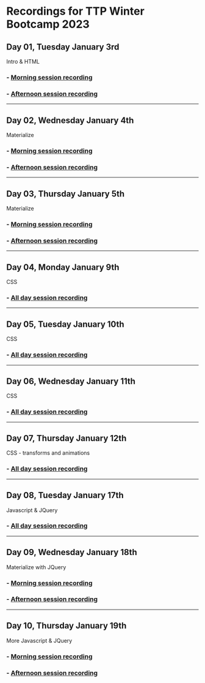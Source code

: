 # Recordings for TTP Winter Bootcamp 2023

## Day 01, Tuesday January 3rd 
Intro & HTML
### - [Morning session recording](https://us02web.zoom.us/rec/share/EBZS_JAZQ9B1ny_i3RR2VToyvE8IKvcc4oqmuTJw3yzvouR0bMrNujNrgi9uGrgl.11TOkREsimuNkiJx?startTime=1672759153000)
### - [Afternoon session recording](https://us02web.zoom.us/rec/share/X49k3VxqXKB-jv3yDKKFzev6hpQd2oFy0tkpbCfFsgKOkcfjm-sU4vG8cXGUCkou.ya6TzhUSmIckOXs4?startTime=1672768540000)
___
## Day 02, Wednesday January 4th
Materialize
### - [Morning session recording](https://us02web.zoom.us/rec/share/yaqFeTzx8jQE_0owUy9oY-LnVbIxeJpN7mlTw5aaebrOI8_n2WM1MArD4h6zaayG.ohQl87sD0rfJbGPu?startTime=1672844286000) 
### - [Afternoon session recording](https://us02web.zoom.us/rec/share/aa4-0mSHVVb8sCEKcNNwqqJsVavoI665PHPXEO7QPxkE5sHWcy-arcSXLh-kZan9.LMlE_qpCZz1aVE6g?startTime=1672855117000)
___
## Day 03, Thursday January 5th
Materialize
### - [Morning session recording](https://us02web.zoom.us/rec/share/1MCOLsbNrNxjIp5T2S9j6ikSt7bB4wqua88o7ksGKiWQQbWLOd2xpbks3NVYZ_Vb.RDvTr3ooO_hXgv31?startTime=1672930675000) 
### - [Afternoon session recording](https://us02web.zoom.us/rec/share/LAIKeIzg0yL2BJjuWfpXLEeidU_kkgkNPvzeW0Ety71QDgGc2WWQOiLYYWqSc0s2.RC2ZQQYJmh4wpUSq?startTime=1672941620000)
___
## Day 04, Monday January 9th
CSS
### - [All day session recording](https://us02web.zoom.us/rec/share/n0HQZmyaMDI7l02nzubNTVLerCaXPgBUAsUqcId4dQtKW7L6HShoq9TuyQfNFwID.rL2HiistTjiHJmZ9?startTime=1673275861000)
___
## Day 05, Tuesday January 10th
CSS
### - [All day session recording](https://us02web.zoom.us/rec/share/vn1xaNlL_IB87fAWVAmJifEja067gVLJ5t9i907tUYaid8dMSlEUJf9lyzXG1qm_.z_jizmmiGyZHSFaW?startTime=1673362674000)
___
## Day 06, Wednesday January 11th
CSS
### - [All day session recording](https://us02web.zoom.us/rec/share/2OE_9jsS0n3MQZYn5sncYf_bq6iIM93v094diL56u6MNm-Fh9JEzwN0VTgNJAlSD.Z5iXrXl9SmjPBE50?startTime=1673448835000)
___
## Day 07, Thursday January 12th
CSS - transforms and animations
### - [All day session recording](https://us02web.zoom.us/rec/share/DOHvcdSo6CreMNBHqku-fAwMFXRWZuNQzLjdGhuxmVx7XhIrpB8KbtLXPv0qdsqm.E7ZhQqh685C1n9Uo?startTime=1673535775000)
___
## Day 08, Tuesday January 17th
Javascript & JQuery
### - [All day session recording](https://us02web.zoom.us/rec/share/nO_k6QW5YibeVCF-gqEItETV9S9f5CeX0tsW_o4vO4h_du64SRauyUtmR4l5bME5.qHo4My9uV0wSoE0q?startTime=1673968397000)
___
## Day 09, Wednesday January 18th
Materialize with JQuery
### - [Morning session recording](https://us02web.zoom.us/rec/share/fUFHSgFu_cbvm5T4wMuxj-a2qj9uwUQcr8jqz3CyGJNs0hFd0Dr0jerFOG_Wy9m7.fapUriH4rpioV2f-?startTime=1674054606000)
### - [Afternoon session recording](https://us02web.zoom.us/rec/share/Hd5gpelaQQAhfXzCBql8_t6Aa3PPATDcGZbKkaUIfU_VAfv6tkIdMeXS2LwBaNEM._jsXIBzbRvj4BBS0?startTime=1674065449000)
___
## Day 10, Thursday January 19th
More Javascript & JQuery
### - [Morning session recording](https://us02web.zoom.us/rec/share/KibL6NqN2khTMExONJd5_nAw_7oPIxUpTPSOnswwE55NG01bZUTInwFPdGBsYOBs.mUCLhM20z-bH5J5K?startTime=1674140031000)
### - [Afternoon session recording](https://us02web.zoom.us/rec/share/CMN4WVIiMzCjdI0bf-AsEccHcHgFRfNdrKF7fo5JMS8kG-C_H7kb6OiyZW4qyxcF.pwi4Pb70bm_chk5c?startTime=1674158091000)
